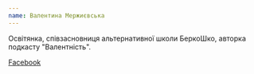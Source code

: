 ```yaml
---
name: Валентина Мержиєвська
---
```


Освітянка, співзасновниця альтернативної школи БеркоШко, авторка подкасту "Валентність".

[Facebook][1]

[1]: https://www.facebook.com/valentyna.merzhyievska
